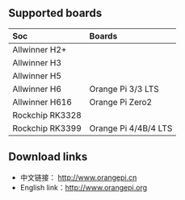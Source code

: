 ## Supported boards

Soc | Boards |
|:--|:--|
| Allwinner H2+ |  |
| Allwinner H3 |  | 
| Allwinner H5 | | 
| Allwinner H6 | Orange Pi 3/3 LTS |
| Allwinner H616 | Orange Pi Zero2 | 
| Rockchip RK3328 | | 
| Rockchip RK3399 | Orange Pi 4/4B/4 LTS |

## Download links

- 中文链接：     http://www.orangepi.cn
- English link：http://www.orangepi.org

